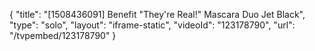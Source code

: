{
    "title": "[1508436091] Benefit \"They're Real!\" Mascara Duo  Jet Black",
    "type": "solo",
    "layout": "iframe-static",
    "videoId": "123178790",
    "url": "\/tvpembed\/123178790"
}